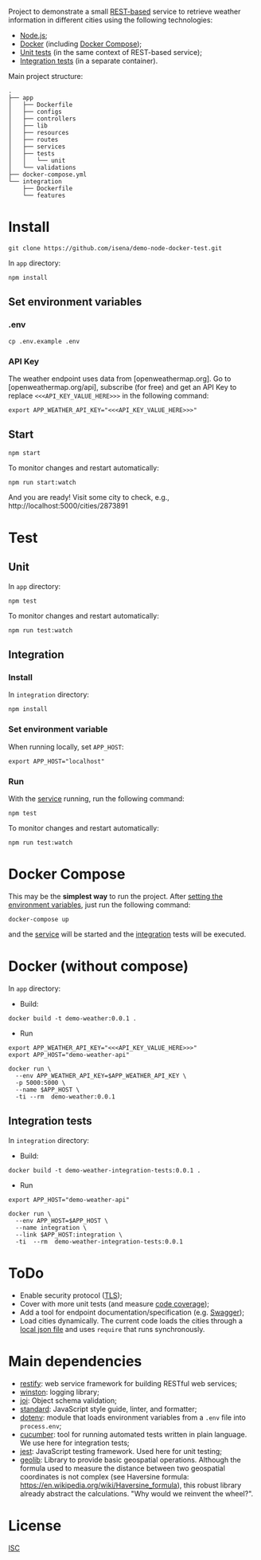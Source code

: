 Project to demonstrate a small [REST-based](https://en.wikipedia.org/wiki/Representational_state_transfer) service to retrieve weather information in different cities using the following technologies:

* [Node.js](https://nodejs.org);
* [Docker](https://www.docker.com/) (including [Docker Compose](https://docs.docker.com/compose/));
* [Unit tests](./app/tests) (in the same context of REST-based service);
* [Integration tests](./integration) (in a separate container).

Main project structure:
```
.
├── app
│   ├── Dockerfile
│   ├── configs
│   ├── controllers
│   ├── lib
│   ├── resources
│   ├── routes
│   ├── services
│   ├── tests
│   │   └── unit
│   └── validations
├── docker-compose.yml
└── integration
    ├── Dockerfile
    └── features
```

# Install

```
git clone https://github.com/isena/demo-node-docker-test.git
```

In `app` directory:
```
npm install
```

## Set environment variables

### .env

```
cp .env.example .env
```

### API Key

The weather endpoint uses data from [openweathermap.org]. Go to [openweathermap.org/api], subscribe (for free) and get an API Key to replace `<<<API_KEY_VALUE_HERE>>>` in the following command:

```
export APP_WEATHER_API_KEY="<<<API_KEY_VALUE_HERE>>>"
```

## Start
```
npm start
```

To monitor changes and restart automatically:

```
npm run start:watch
```
And you are ready! Visit some city to check, e.g., http://localhost:5000/cities/2873891

# Test

## Unit

In `app` directory:

```
npm test
```

To monitor changes and restart automatically:

```
npm run test:watch
```

## Integration

### Install

In `integration` directory:

```
npm install
```

### Set environment variable

When running locally, set `APP_HOST`:
```
export APP_HOST="localhost"
```

### Run

With the [service](#start) running, run the following command:

```
npm test
```

To monitor changes and restart automatically:

```
npm run test:watch
```

# Docker Compose

This may be the **simplest way** to run the project. After [setting the environment variables](#set-environment-variables), just run the following command:

```
docker-compose up
```

and the [service](./app) will be started and the [integration](./integration) tests will be executed.

# Docker (without compose)

In `app` directory:

* Build:

```
docker build -t demo-weather:0.0.1 .
```

* Run

```
export APP_WEATHER_API_KEY="<<<API_KEY_VALUE_HERE>>>"
export APP_HOST="demo-weather-api"

docker run \
  --env APP_WEATHER_API_KEY=$APP_WEATHER_API_KEY \
  -p 5000:5000 \
  --name $APP_HOST \
  -ti --rm  demo-weather:0.0.1
```

## Integration tests

In `integration` directory:

* Build:

```
docker build -t demo-weather-integration-tests:0.0.1 .
```

* Run

```
export APP_HOST="demo-weather-api"

docker run \
  --env APP_HOST=$APP_HOST \
  --name integration \
  --link $APP_HOST:integration \
  -ti  --rm  demo-weather-integration-tests:0.0.1
```

# ToDo

* Enable security protocol ([TLS](https://en.wikipedia.org/wiki/Transport_Layer_Security));
* Cover with more unit tests (and measure [code coverage](https://en.wikipedia.org/wiki/Code_coverage));
* Add a tool for endpoint documentation/specification (e.g. [Swagger](https://swagger.io/));
* Load cities dynamically. The current code loads the cities through a [local json file](./app/resources/city.list.json) and uses `require` that runs synchronously.

# Main dependencies

* [restify](http://restify.com/):  web service framework for building RESTful web services;
* [winston](https://www.npmjs.com/package/winston): logging library;
* [joi](https://github.com/hapijs/joi): Object schema validation;
* [standard](https://www.npmjs.com/package/standard): JavaScript style guide, linter, and formatter;
* [dotenv](https://www.npmjs.com/package/dotenv): module that loads environment variables from a `.env` file into `process.env`;
* [cucumber](https://cucumber.io/): tool for running automated tests written in plain language. We use here for integration tests;
* [jest](https://jestjs.io): JavaScript testing framework. Used here for unit testing;
* [geolib](https://www.npmjs.com/package/geolib): Library to provide basic geospatial operations. Although the formula used to measure the distance between two geospatial coordinates is not complex (see Haversine formula: https://en.wikipedia.org/wiki/Haversine_formula), this robust library already abstract the calculations. "Why would we reinvent the wheel?".

# License

[ISC](./LICENSE.txt)
